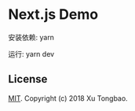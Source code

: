 Next.js Demo
===========

安装依赖:
yarn

运行:
yarn dev

## License

[MIT](LICENSE). Copyright (c) 2018 Xu Tongbao.
